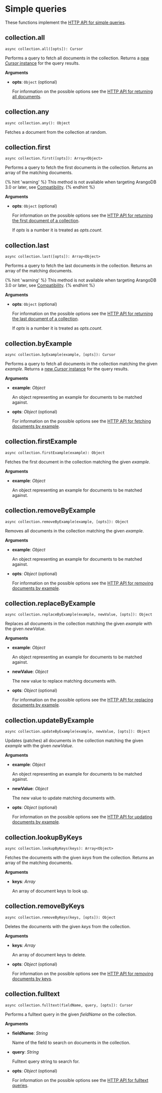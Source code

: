 <!-- don't edit here, its from https://@github.com/arangodb/arangodbjs.git / docs/Drivers/ -->
# Simple queries

These functions implement the
[HTTP API for simple queries](../../../..//HTTP/SimpleQuery/index.html).

## collection.all

`async collection.all([opts]): Cursor`

Performs a query to fetch all documents in the collection. Returns a
[new _Cursor_ instance](../Cursor.md) for the query results.

**Arguments**

- **opts**: `Object` (optional)

  For information on the possible options see the
  [HTTP API for returning all documents](../../../..//HTTP/SimpleQuery/index.html#return-all-documents).

## collection.any

`async collection.any(): Object`

Fetches a document from the collection at random.

## collection.first

`async collection.first([opts]): Array<Object>`

Performs a query to fetch the first documents in the collection. Returns an
array of the matching documents.

{% hint 'warning' %}
This method is not available when targeting ArangoDB 3.0 or later,
see [Compatibility](../../GettingStarted/README.md#compatibility).
{% endhint %}

**Arguments**

- **opts**: `Object` (optional)

  For information on the possible options see the
  [HTTP API for returning the first document of a collection](https://docs.arangodb.com/2.8/HttpSimpleQuery/#first-document-of-a-collection).

  If _opts_ is a number it is treated as _opts.count_.

## collection.last

`async collection.last([opts]): Array<Object>`

Performs a query to fetch the last documents in the collection. Returns an array
of the matching documents.

{% hint 'warning' %}
This method is not available when targeting ArangoDB 3.0 or later,
see [Compatibility](../../GettingStarted/README.md#compatibility).
{% endhint %}

**Arguments**

- **opts**: `Object` (optional)

  For information on the possible options see the
  [HTTP API for returning the last document of a collection](https://docs.arangodb.com/2.8/HttpSimpleQuery/#last-document-of-a-collection).

  If _opts_ is a number it is treated as _opts.count_.

## collection.byExample

`async collection.byExample(example, [opts]): Cursor`

Performs a query to fetch all documents in the collection matching the given
_example_. Returns a [new _Cursor_ instance](../Cursor.md) for the query results.

**Arguments**

- **example**: _Object_

  An object representing an example for documents to be matched against.

- **opts**: _Object_ (optional)

  For information on the possible options see the
  [HTTP API for fetching documents by example](../../../..//HTTP/SimpleQuery/index.html#find-documents-matching-an-example).

## collection.firstExample

`async collection.firstExample(example): Object`

Fetches the first document in the collection matching the given _example_.

**Arguments**

- **example**: _Object_

  An object representing an example for documents to be matched against.

## collection.removeByExample

`async collection.removeByExample(example, [opts]): Object`

Removes all documents in the collection matching the given _example_.

**Arguments**

- **example**: _Object_

  An object representing an example for documents to be matched against.

- **opts**: _Object_ (optional)

  For information on the possible options see the
  [HTTP API for removing documents by example](../../../..//HTTP/SimpleQuery/index.html#remove-documents-by-example).

## collection.replaceByExample

`async collection.replaceByExample(example, newValue, [opts]): Object`

Replaces all documents in the collection matching the given _example_ with the
given _newValue_.

**Arguments**

- **example**: _Object_

  An object representing an example for documents to be matched against.

- **newValue**: _Object_

  The new value to replace matching documents with.

- **opts**: _Object_ (optional)

  For information on the possible options see the
  [HTTP API for replacing documents by example](../../../..//HTTP/SimpleQuery/index.html#replace-documents-by-example).

## collection.updateByExample

`async collection.updateByExample(example, newValue, [opts]): Object`

Updates (patches) all documents in the collection matching the given _example_
with the given _newValue_.

**Arguments**

- **example**: _Object_

  An object representing an example for documents to be matched against.

- **newValue**: _Object_

  The new value to update matching documents with.

- **opts**: _Object_ (optional)

  For information on the possible options see the
  [HTTP API for updating documents by example](../../../..//HTTP/SimpleQuery/index.html#update-documents-by-example).

## collection.lookupByKeys

`async collection.lookupByKeys(keys): Array<Object>`

Fetches the documents with the given _keys_ from the collection. Returns an
array of the matching documents.

**Arguments**

- **keys**: _Array_

  An array of document keys to look up.

## collection.removeByKeys

`async collection.removeByKeys(keys, [opts]): Object`

Deletes the documents with the given _keys_ from the collection.

**Arguments**

- **keys**: _Array_

  An array of document keys to delete.

- **opts**: _Object_ (optional)

  For information on the possible options see the
  [HTTP API for removing documents by keys](../../../..//HTTP/SimpleQuery/index.html#remove-documents-by-their-keys).

## collection.fulltext

`async collection.fulltext(fieldName, query, [opts]): Cursor`

Performs a fulltext query in the given _fieldName_ on the collection.

**Arguments**

- **fieldName**: _String_

  Name of the field to search on documents in the collection.

- **query**: _String_

  Fulltext query string to search for.

- **opts**: _Object_ (optional)

  For information on the possible options see the
  [HTTP API for fulltext queries](../../../..//HTTP/Indexes/Fulltext.html).
